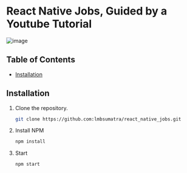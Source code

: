 # React Native Jobs, Guided by a Youtube Tutorial
![image](https://github.com/lmbsumatra/react_native_jobs/assets/122442812/8f228a0e-0664-4429-9dfe-65e0106ccd86)


## Table of Contents

- [Installation](#installation)

## Installation

1. Clone the repository.

   ```bash
   git clone https://github.com:lmbsumatra/react_native_jobs.git

2. Install NPM

   ```bash
   npm install

3. Start
   ```bash
   npm start


